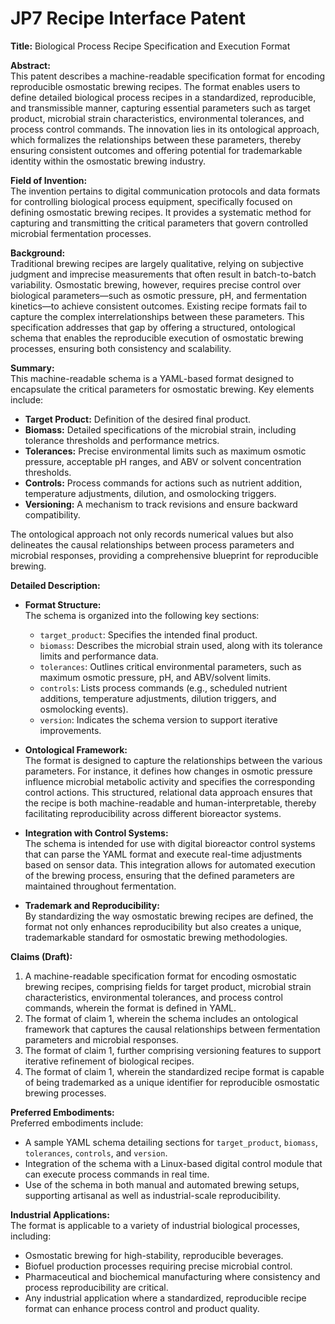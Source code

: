 # JP7 Recipe Interface Patent

**Title:** Biological Process Recipe Specification and Execution Format

**Abstract:**  
This patent describes a machine-readable specification format for encoding reproducible osmostatic brewing recipes. The format enables users to define detailed biological process recipes in a standardized, reproducible, and transmissible manner, capturing essential parameters such as target product, microbial strain characteristics, environmental tolerances, and process control commands. The innovation lies in its ontological approach, which formalizes the relationships between these parameters, thereby ensuring consistent outcomes and offering potential for trademarkable identity within the osmostatic brewing industry.

**Field of Invention:**  
The invention pertains to digital communication protocols and data formats for controlling biological process equipment, specifically focused on defining osmostatic brewing recipes. It provides a systematic method for capturing and transmitting the critical parameters that govern controlled microbial fermentation processes.

**Background:**  
Traditional brewing recipes are largely qualitative, relying on subjective judgment and imprecise measurements that often result in batch-to-batch variability. Osmostatic brewing, however, requires precise control over biological parameters—such as osmotic pressure, pH, and fermentation kinetics—to achieve consistent outcomes. Existing recipe formats fail to capture the complex interrelationships between these parameters. This specification addresses that gap by offering a structured, ontological schema that enables the reproducible execution of osmostatic brewing processes, ensuring both consistency and scalability.

**Summary:**  
This machine-readable schema is a YAML-based format designed to encapsulate the critical parameters for osmostatic brewing. Key elements include:
- **Target Product:** Definition of the desired final product.
- **Biomass:** Detailed specifications of the microbial strain, including tolerance thresholds and performance metrics.
- **Tolerances:** Precise environmental limits such as maximum osmotic pressure, acceptable pH ranges, and ABV or solvent concentration thresholds.
- **Controls:** Process commands for actions such as nutrient addition, temperature adjustments, dilution, and osmolocking triggers.
- **Versioning:** A mechanism to track revisions and ensure backward compatibility.

The ontological approach not only records numerical values but also delineates the causal relationships between process parameters and microbial responses, providing a comprehensive blueprint for reproducible brewing.

**Detailed Description:**  
- **Format Structure:**  
  The schema is organized into the following key sections:
  - `target_product`: Specifies the intended final product.
  - `biomass`: Describes the microbial strain used, along with its tolerance limits and performance data.
  - `tolerances`: Outlines critical environmental parameters, such as maximum osmotic pressure, pH, and ABV/solvent limits.
  - `controls`: Lists process commands (e.g., scheduled nutrient additions, temperature adjustments, dilution triggers, and osmolocking events).
  - `version`: Indicates the schema version to support iterative improvements.
  
- **Ontological Framework:**  
  The format is designed to capture the relationships between the various parameters. For instance, it defines how changes in osmotic pressure influence microbial metabolic activity and specifies the corresponding control actions. This structured, relational data approach ensures that the recipe is both machine-readable and human-interpretable, thereby facilitating reproducibility across different bioreactor systems.

- **Integration with Control Systems:**  
  The schema is intended for use with digital bioreactor control systems that can parse the YAML format and execute real-time adjustments based on sensor data. This integration allows for automated execution of the brewing process, ensuring that the defined parameters are maintained throughout fermentation.

- **Trademark and Reproducibility:**  
  By standardizing the way osmostatic brewing recipes are defined, the format not only enhances reproducibility but also creates a unique, trademarkable standard for osmostatic brewing methodologies.

**Claims (Draft):**  
1. A machine-readable specification format for encoding osmostatic brewing recipes, comprising fields for target product, microbial strain characteristics, environmental tolerances, and process control commands, wherein the format is defined in YAML.  
2. The format of claim 1, wherein the schema includes an ontological framework that captures the causal relationships between fermentation parameters and microbial responses.  
3. The format of claim 1, further comprising versioning features to support iterative refinement of biological recipes.  
4. The format of claim 1, wherein the standardized recipe format is capable of being trademarked as a unique identifier for reproducible osmostatic brewing processes.

**Preferred Embodiments:**  
Preferred embodiments include:
- A sample YAML schema detailing sections for `target_product`, `biomass`, `tolerances`, `controls`, and `version`.
- Integration of the schema with a Linux-based digital control module that can execute process commands in real time.
- Use of the schema in both manual and automated brewing setups, supporting artisanal as well as industrial-scale reproducibility.

**Industrial Applications:**  
The format is applicable to a variety of industrial biological processes, including:
- Osmostatic brewing for high-stability, reproducible beverages.
- Biofuel production processes requiring precise microbial control.
- Pharmaceutical and biochemical manufacturing where consistency and process reproducibility are critical.
- Any industrial application where a standardized, reproducible recipe format can enhance process control and product quality.
